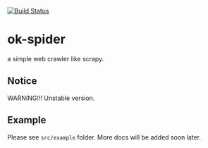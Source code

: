 [![Build Status](https://travis-ci.org/jjeffcaii/ok-spider.svg?branch=master)](https://travis-ci.org/jjeffcaii/ok-spider)

# ok-spider
a simple web crawler like scrapy.

## Notice
WARNING!!! Unstable version.

## Example
Please see `src/example` folder. More docs will be added soon later.

